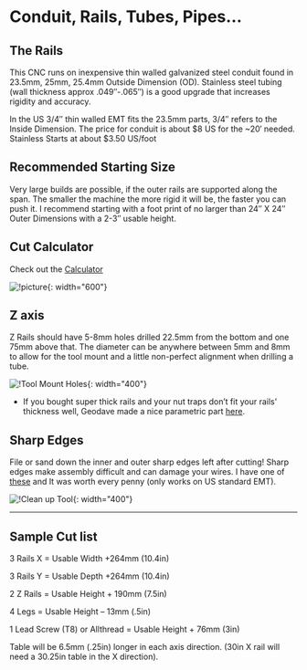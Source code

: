 # Conduit, Rails, Tubes, Pipes…

## The Rails

This CNC runs on inexpensive thin walled galvanized steel conduit found in 23.5mm, 25mm, 25.4mm Outside Dimension (OD). Stainless steel tubing (wall thickness approx .049″-.065″) is a good upgrade that increases rigidity and accuracy.

In the US 3/4″ thin walled EMT fits the 23.5mm parts, 3/4″ refers to the Inside Dimension. The price for conduit is about $8 US for the ~20′ needed. Stainless Starts at about $3.50 US/foot

## Recommended Starting Size

Very large builds are possible, if the outer rails are supported along the span. The smaller the machine the more rigid it will be, the faster you can push it. I recommend starting with a foot print of no larger than 24″ X 24″ Outer Dimensions with a 2-3″ usable height.

 
## Cut Calculator

Check out the [Calculator](calculator.md)

![!picture](https://www.v1engineering.com/wp-content/uploads/2015/08/IMG_20150830_07135601.jpg){: width="600"}

## Z axis

Z Rails should have 5-8mm holes drilled 22.5mm from the bottom and one 75mm above that. The diameter can be anywhere between 5mm and 8mm to allow for the tool mount and a little non-perfect alignment when drilling a tube.

![!Tool Mount Holes](https://www.v1engineering.com/wp-content/uploads/2015/08/zrail.jpg){: width="400"}

* If you bought super thick rails and your nut traps don’t fit your rails' thickness well, Geodave made a nice parametric part [here](http://www.thingiverse.com/thing:907882).

## Sharp Edges 
File or sand down the inner and outer sharp edges left after cutting! Sharp edges make assembly difficult and can damage your wires. I have one of [these](http://amzn.to/1SYicSL) and It was worth every penny (only works on US standard EMT).

![!Clean up Tool](https://www.v1engineering.com/wp-content/uploads/2015/08/IMG_20160424_155028.jpg){: width="400"}

___

## Sample Cut list

3 Rails X  = Usable Width +264mm (10.4in)

3 Rails Y  = Usable Depth +264mm (10.4in)

2 Z Rails = Usable Height + 190mm (7.5in)

4 Legs = Usable Height – 13mm (.5in)

1 Lead Screw (T8) or Allthread = Usable Height + 76mm (3in)

Table will be 6.5mm (.25in) longer in each axis direction. (30in X rail will need a 30.25in table in the X direction).
